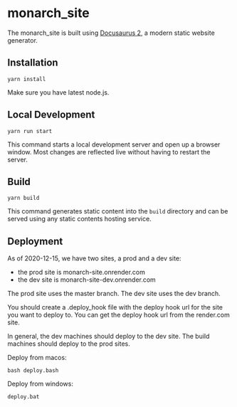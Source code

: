 # monarch_site

The monarch_site is built using [Docusaurus 2](https://v2.docusaurus.io/), a modern static website generator.

## Installation

```
yarn install
```

Make sure you have latest node.js.

## Local Development

```
yarn run start
```

This command starts a local development server and open up a browser window. Most changes are reflected live without having to restart the server.

## Build

```
yarn build
```

This command generates static content into the `build` directory and can be served using any static contents hosting service.

## Deployment

As of 2020-12-15, we have two sites, a prod and a dev site:
- the prod site is monarch-site.onrender.com
- the dev site is monarch-site-dev.onrender.com

The prod site uses the master branch. The dev site uses the dev branch.

You should create a .deploy_hook file with the deploy hook url for the site you want to deploy to.
You can get the deploy hook url from the render.com site.

In general, the dev machines should deploy to the dev site. The build machines should deploy to the prod sites.
 
Deploy from macos:
```
bash deploy.bash
```

Deploy from windows:
```
deploy.bat
```

